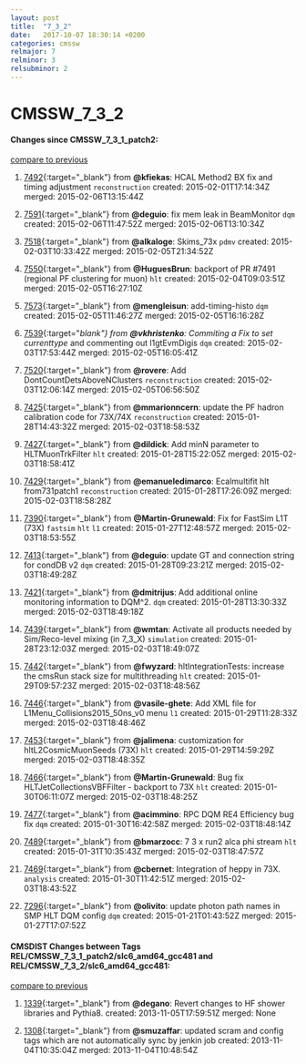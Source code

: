 ```yaml
---
layout: post
title:  "7_3_2"
date:   2017-10-07 18:30:14 +0200
categories: cmssw
relmajor: 7
relminor: 3
relsubminor: 2
---
```


# CMSSW_7_3_2
#### Changes since CMSSW_7_3_1_patch2:

[compare to previous](https://github.com/cms-sw/cmssw/compare/CMSSW_7_3_1_patch2...CMSSW_7_3_2)



1. [7492](http://github.com/cms-sw/cmssw/pull/7492){:target="_blank"}  from **@kfiekas**: HCAL Method2 BX fix and timing adjustment `reconstruction`  created: 2015-02-01T17:14:34Z merged: 2015-02-06T13:15:44Z

1. [7591](http://github.com/cms-sw/cmssw/pull/7591){:target="_blank"}  from **@deguio**: fix mem leak in BeamMonitor `dqm`  created: 2015-02-06T11:47:52Z merged: 2015-02-06T13:10:34Z

1. [7518](http://github.com/cms-sw/cmssw/pull/7518){:target="_blank"}  from **@alkaloge**: Skims_73x `pdmv`  created: 2015-02-03T10:33:42Z merged: 2015-02-05T21:34:52Z

1. [7550](http://github.com/cms-sw/cmssw/pull/7550){:target="_blank"}  from **@HuguesBrun**: backport of PR #7491 (regional PF clustering for muon) `hlt`  created: 2015-02-04T09:03:51Z merged: 2015-02-05T16:27:10Z

1. [7573](http://github.com/cms-sw/cmssw/pull/7573){:target="_blank"}  from **@mengleisun**: add-timing-histo `dqm`  created: 2015-02-05T11:46:27Z merged: 2015-02-05T16:16:28Z

1. [7539](http://github.com/cms-sw/cmssw/pull/7539){:target="_blank"}  from **@vkhristenko**: Commiting a Fix to set currenttype_ and commenting out l1gtEvmDigis `dqm`  created: 2015-02-03T17:53:44Z merged: 2015-02-05T16:05:41Z

1. [7520](http://github.com/cms-sw/cmssw/pull/7520){:target="_blank"}  from **@rovere**: Add DontCountDetsAboveNClusters  `reconstruction`  created: 2015-02-03T12:06:14Z merged: 2015-02-05T06:56:50Z

1. [7425](http://github.com/cms-sw/cmssw/pull/7425){:target="_blank"}  from **@mmarionncern**: update the PF hadron calibration code for 73X/74X `reconstruction`  created: 2015-01-28T14:43:32Z merged: 2015-02-03T18:58:53Z

1. [7427](http://github.com/cms-sw/cmssw/pull/7427){:target="_blank"}  from **@dildick**: Add minN parameter to HLTMuonTrkFilter `hlt`  created: 2015-01-28T15:22:05Z merged: 2015-02-03T18:58:41Z

1. [7429](http://github.com/cms-sw/cmssw/pull/7429){:target="_blank"}  from **@emanueledimarco**: Ecalmultifit hlt from731patch1 `reconstruction`  created: 2015-01-28T17:26:09Z merged: 2015-02-03T18:58:28Z

1. [7390](http://github.com/cms-sw/cmssw/pull/7390){:target="_blank"}  from **@Martin-Grunewald**: Fix for FastSim L1T (73X) `fastsim`  `hlt`  `l1`  created: 2015-01-27T12:48:57Z merged: 2015-02-03T18:53:55Z

1. [7413](http://github.com/cms-sw/cmssw/pull/7413){:target="_blank"}  from **@deguio**: update GT and connection string for condDB v2 `dqm`  created: 2015-01-28T09:23:21Z merged: 2015-02-03T18:49:28Z

1. [7421](http://github.com/cms-sw/cmssw/pull/7421){:target="_blank"}  from **@dmitrijus**: Add additional online monitoring information to DQM^2. `dqm`  created: 2015-01-28T13:30:33Z merged: 2015-02-03T18:49:18Z

1. [7439](http://github.com/cms-sw/cmssw/pull/7439){:target="_blank"}  from **@wmtan**: Activate all products needed by Sim/Reco-level mixing (in 7_3_X) `simulation`  created: 2015-01-28T23:12:03Z merged: 2015-02-03T18:49:07Z

1. [7442](http://github.com/cms-sw/cmssw/pull/7442){:target="_blank"}  from **@fwyzard**: hltIntegrationTests: increase the cmsRun stack size for multithreading `hlt`  created: 2015-01-29T09:57:23Z merged: 2015-02-03T18:48:56Z

1. [7446](http://github.com/cms-sw/cmssw/pull/7446){:target="_blank"}  from **@vasile-ghete**: Add XML file for L1Menu_Collisions2015_50ns_v0 menu `l1`  created: 2015-01-29T11:28:33Z merged: 2015-02-03T18:48:46Z

1. [7453](http://github.com/cms-sw/cmssw/pull/7453){:target="_blank"}  from **@jalimena**: customization for hltL2CosmicMuonSeeds (73X) `hlt`  created: 2015-01-29T14:59:29Z merged: 2015-02-03T18:48:35Z

1. [7466](http://github.com/cms-sw/cmssw/pull/7466){:target="_blank"}  from **@Martin-Grunewald**: Bug fix HLTJetCollectionsVBFFilter - backport to 73X `hlt`  created: 2015-01-30T06:11:07Z merged: 2015-02-03T18:48:25Z

1. [7477](http://github.com/cms-sw/cmssw/pull/7477){:target="_blank"}  from **@acimmino**: RPC DQM RE4 Efficiency bug fix `dqm`  created: 2015-01-30T16:42:58Z merged: 2015-02-03T18:48:14Z

1. [7489](http://github.com/cms-sw/cmssw/pull/7489){:target="_blank"}  from **@bmarzocc**: 7 3 x run2 alca phi stream `hlt`  created: 2015-01-31T10:35:43Z merged: 2015-02-03T18:47:57Z

1. [7469](http://github.com/cms-sw/cmssw/pull/7469){:target="_blank"}  from **@cbernet**: Integration of heppy in 73X.  `analysis`  created: 2015-01-30T11:42:51Z merged: 2015-02-03T18:43:52Z

1. [7296](http://github.com/cms-sw/cmssw/pull/7296){:target="_blank"}  from **@olivito**: update photon path names in SMP HLT DQM config `dqm`  created: 2015-01-21T01:43:52Z merged: 2015-01-27T17:07:52Z

#### CMSDIST Changes between Tags REL/CMSSW_7_3_1_patch2/slc6_amd64_gcc481 and REL/CMSSW_7_3_2/slc6_amd64_gcc481:

[compare to previous](https://github.com/cms-sw/cmsdist/compare/REL/CMSSW_7_3_1_patch2/slc6_amd64_gcc481...REL/CMSSW_7_3_2/slc6_amd64_gcc481)



1. [1339](http://github.com/cms-sw/cmssw/pull/1339){:target="_blank"}  from **@degano**: Revert changes to HF shower libraries and Pythia8. created: 2013-11-05T17:59:51Z merged: None

1. [1308](http://github.com/cms-sw/cmssw/pull/1308){:target="_blank"}  from **@smuzaffar**: updated scram and config tags which are not automatically sync by jenkin job created: 2013-11-04T10:35:04Z merged: 2013-11-04T10:48:54Z
